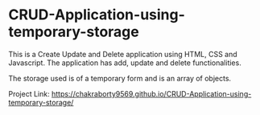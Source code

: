 # CRUD-Application-using-temporary-storage


This is a Create Update and Delete application using HTML, CSS and Javascript. The application has add, update and delete functionalities.


The storage used is of a temporary form and is an array of objects.


Project Link: https://chakraborty9569.github.io/CRUD-Application-using-temporary-storage/
